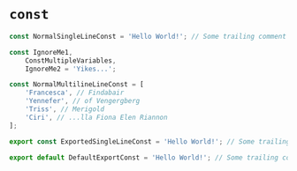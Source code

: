 # `const`

```ts { "file": "./valid.const.ts", "symbol": "NormalSingleLineConst" }
const NormalSingleLineConst = 'Hello World!'; // Some trailing comment
```

```ts { "file": "./valid.const.ts", "symbol": "ConstMultipleVariables" }
const IgnoreMe1,
    ConstMultipleVariables,
    IgnoreMe2 = 'Yikes...';
```

```ts { "file": "./valid.const.ts", "symbol": "NormalMultilineLineConst" }
const NormalMultilineLineConst = [
    'Francesca', // Findabair
    'Yennefer', // of Vengergberg
    'Triss', // Merigold
    'Ciri', // ...lla Fiona Elen Riannon
];
```

```ts { "file": "./valid.const.ts", "symbol": "ExportedSingleLineConst" }
export const ExportedSingleLineConst = 'Hello World!'; // Some trailing comment
```

```ts { "file": "./valid.const.ts", "symbol": "DefaultExportConst" }
export default DefaultExportConst = 'Hello World!'; // Some trailing comment
```


